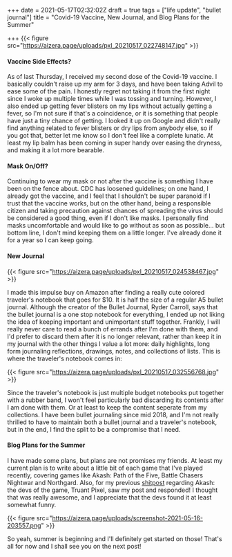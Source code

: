+++
date = 2021-05-17T02:32:02Z
draft = true
tags = ["life update", "bullet journal"]
title = "Covid-19 Vaccine, New Journal, and Blog Plans for the Summer"

+++
{{< figure src="https://aizera.page/uploads/pxl_20210517_022748147.jpg" >}}

#### Vaccine Side Effects?

As of last Thursday, I received my second dose of the Covid-19 vaccine. I basically couldn't raise up my arm for 3 days, and have been taking Advil to ease some of the pain. I honestly regret not taking it from the first night since I woke up multiple times while I was tossing and turning. However, I also ended up getting fever blisters on my lips without actually getting a fever, so I'm not sure if that's a coincidence, or it is something that people have just a tiny chance of getting. I looked it up on Google and didn't really find anything related to fever blisters or dry lips from anybody else, so if you got that, better let me know so I don't feel like a complete lunatic. At least my lip balm has been coming in super handy over easing the dryness, and making it a lot more bearable.

#### Mask On/Off?

Continuing to wear my mask or not after the vaccine is something I have been on the fence about. CDC has loosened guidelines; on one hand, I already got the vaccine, and I feel that I shouldn't be super paranoid if I trust that the vaccine works, but on the other hand, being a responsible citizen and taking precaution against chances of spreading the virus should be considered a good thing, even if I don't like masks. I personally find masks uncomfortable and would like to go without as soon as possible... but bottom line, I don't mind keeping them on a little longer. I've already done it for a year so I can keep going.

#### New Journal

{{< figure src="https://aizera.page/uploads/pxl_20210517_024538467.jpg" >}}

I made this impulse buy on Amazon after finding a really cute colored traveler's notebook that goes for $10. It is half the size of a regular A5 bullet journal. Although the creator of the Bullet Journal, Ryder Carroll, says that the bullet journal is a one stop notebook for everything, I ended up not liking the idea of keeping important and unimportant stuff together. Frankly, I will really never care to read a bunch of errands after I'm done with them, and I'd prefer to discard them after it is no longer relevant, rather than keep it in my journal with the other things I value a lot more: daily highlights, long form journaling reflections, drawings, notes, and collections of lists. This is where the traveler's notebook comes in:

{{< figure src="https://aizera.page/uploads/pxl_20210517_032556768.jpg" >}}

Since the traveler's notebook is just multiple budget notebooks put together with a rubber band, I won't feel particularly bad discarding its contents after I am done with them. Or at least to keep the content seperate from my collections. I have been bullet journaling since mid 2018, and I'm not really thrilled to have to maintain both a bullet journal and a traveler's notebook, but in the end, I find the split to be a compromise that I need.

#### Blog Plans for the Summer

I have made some plans, but plans are not promises my friends. At least my current plan is to write about a little bit of each game that I've played recently, covering games like Akash: Path of the Five, Battle Chasers Nightwar and Northgard. Also, for my previous [shitpost](https://aizera.page/post/summarizing-each-of-akash-s-love-interests-in-only-one-screenshot/) regarding Akash: the devs of the game, Truant Pixel, saw my post and responded! I thought that was really awesome, and I appreciate that the devs found it at least somewhat funny.

{{< figure src="https://aizera.page/uploads/screenshot-2021-05-16-203557.png" >}}

So yeah, summer is beginning and I'll definitely get started on those! That's all for now and I shall see you on the next post!